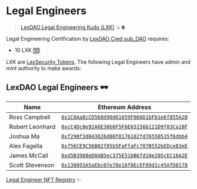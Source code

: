 # Legal Engineers
> [LexDAO Legal Engineering Kudo (LXK)](https://etherscan.io/token/0x4D9D9a22458dD84dB8B0D074470f5d9536116eC5) ⚔️⬆️

Legal Engineering Certification by [LexDAO Cred sub_DAO](https://nightly.aragon.org/#/lexdaocred) requires: 
- 10 LXK 🔟

LXK are [LexSecurity Tokens](https://github.com/lexDAO/Security-Token). The following Legal Engineers have admin and mint authority to make awards:

## LexDAO Legal Engineers 🕶️
| Name | Ethereum Address | 
|----------|:-------------:| 
| Ross Campbell | [`0x1C0Aa8cCD568d90d61659F060D1bFb1e6f855A20`](https://etherscan.io/address/0x1c0aa8ccd568d90d61659f060d1bfb1e6f855a20) |  
| Robert Leonhard | [`0xcC4Dc8e92A6E30b6F5F6E65156b121D9f83Ca18F`](https://etherscan.io/address/0xcc4dc8e92a6e30b6f5f6e65156b121d9f83ca18f) | 
| Joshua Ma | [`0xf290f3d843826d00f8176182fd76550535f6dbb4`](https://etherscan.io/address/0xf290f3d843826d00f8176182fd76550535f6dbb4) |  
| Alex Fagella | [`0x756CE9C56B02f05b5FaFfaFc707B552bEDce83eE`](https://etherscan.io/address/0x756ce9c56b02f05b5faffafc707b552bedce83ee) |  
| James McCall | [`0xd5B3988eD0AB5ec375E51bB6fd10e205cEC16A2E`](https://etherscan.io/address/0xd5B3988eD0AB5ec375E51bB6fd10e205cEC16A2E) | 
| Scott Stevenson | [`0x130093A5aEbc07e78e16f0EcEF09d1c45AfD8178`](https://etherscan.io/address/0x130093A5aEbc07e78e16f0EcEF09d1c45AfD8178) |

[Legal Engineer NFT Registry](https://etherscan.io/token/0xba2e37f18b647f19aa2e48581729fc4d0131b270) ✨

